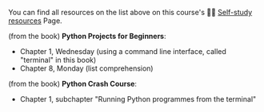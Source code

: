 You can find all resources on the list above on this course's 🧑‍🎓 [Self-study resources](../../further_reading.md) Page.

(from the book) **Python Projects for Beginners**: 
* Chapter 1, Wednesday (using a command line interface, called "terminal" in this book)
* Chapter 8, Monday (list comprehension)

(from the book) **Python Crash Course**:
* Chapter 1, subchapter "Running Python programmes from the terminal"
